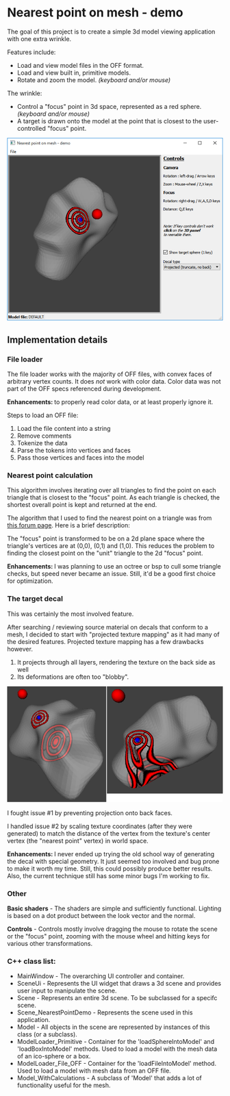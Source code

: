 # Nearest point on mesh - demo
The goal of this project is to create a simple 3d model viewing application with one extra wrinkle.

Features include:
- Load and view model files in the OFF format.
- Load and view built in, primitive models.
- Rotate and zoom the model. <i>(keyboard and/or mouse)</i>

The wrinkle:
- Control a "focus" point in 3d space, represented as a red sphere. <i>(keyboard and/or mouse)</i>
- A target is drawn onto the model at the point that is closest to the user-controlled "focus" point.

![An image of the application](readme_screen01.png?raw=true "The application")

## Implementation details

### File loader
The file loader works with the majority of OFF files, with convex faces of arbitrary vertex counts.  It does <i>not</i> work with color data.  Color data was not part of the OFF specs referenced during development.

<b>Enhancements: </b> to properly read color data, or at least properly ignore it.

Steps to load an OFF file:
1) Load the file content into a string
2) Remove comments
3) Tokenize the data
4) Parse the tokens into vertices and faces
5) Pass those vertices and faces into the model

### Nearest point calculation
This algorithm involves iterating over all triangles to find the point on each triangle that is closest to the "focus" point.  As each triangle is checked, the shortest overall point is kept and returned at the end.

The algorithm that I used to find the nearest point on a triangle was from <a href='https://www.gamedev.net/forums/topic/552906-closest-point-on-triangle/'>this forum page</a>.  Here is a brief description:

The "focus" point is transformed to be on a 2d plane space where the triangle's vertices are at (0,0), (0,1) and (1,0).  This reduces the problem to finding the closest point on the "unit" triangle to the 2d "focus" point.

<b>Enhancements: </b>I was planning to use an octree or bsp to cull some triangle checks, but speed never became an issue.  Still, it'd be a good first choice for optimization.

### The target decal
This was certainly the most involved feature.

After searching / reviewing source material on decals that conform to a mesh, I decided to start with "projected texture mapping" as it had many of the desired features.
Projected texture mapping has a few drawbacks however.
1) It projects through all layers, rendering the texture on the back side as well
2) Its deformations are often too "blobby".

![An image of projected texture drawbacks](readme_screen02.png?raw=true "Projected texture mapping drawbacks")

I fought issue #1 by preventing projection onto back faces.

I handled issue #2 by scaling texture coordinates (after they were generated) to match the distance of the vertex from the texture's center vertex (the "nearest point" vertex) in world space.

<b>Enhancements: </b> I never ended up trying the old school way of generating the decal with special geometry.  It just seemed too involved and bug prone to make it worth my time.  Still, this could possibly produce better results.
Also, the current technique still has some minor bugs I'm working to fix.

### Other

<b>Basic shaders</b> - The shaders are simple and sufficiently functional.  Lighting is based on a dot product between the look vector and the normal.

<b>Controls</b> - Controls mostly involve dragging the mouse to rotate the scene or the "focus" point, zooming with the mouse wheel and hitting keys for various other transformations.


### C++ class list:
- MainWindow - The overarching UI controller and container.
- SceneUi - Represents the UI widget that draws a 3d scene and provides user input to manipulate the scene.
- Scene - Represents an entire 3d scene.  To be subclassed for a specifc scene.
- Scene_NearestPointDemo - Represents the scene used in this application.
- Model - All objects in the scene are represented by instances of this class (or a subclass).
- ModelLoader_Primitive - Container for the 'loadSphereIntoModel' and 'loadBoxIntoModel' methods.  Used to load a model with the mesh data of an ico-sphere or a box.
- ModelLoader_File_OFF - Container for the 'loadFileIntoModel' method.  Used to load a model with mesh data from an OFF file.
- Model_WithCalculations - A subclass of 'Model' that adds a lot of functionality useful for the mesh.

